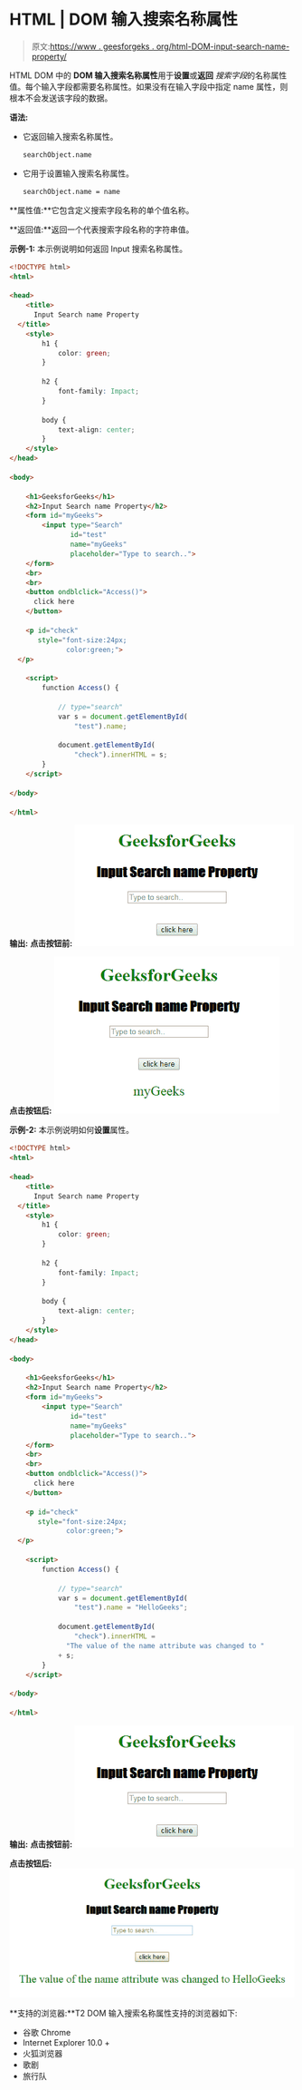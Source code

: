 # HTML | DOM 输入搜索名称属性

> 原文:[https://www . geesforgeks . org/html-DOM-input-search-name-property/](https://www.geeksforgeeks.org/html-dom-input-search-name-property/)

HTML DOM 中的 **DOM 输入搜索名称属性**用于**设置**或**返回** *搜索字段*的名称属性值。每个输入字段都需要名称属性。如果没有在输入字段中指定 name 属性，则根本不会发送该字段的数据。

**语法:**

*   它返回输入搜索名称属性。

    ```html
    searchObject.name
    ```

*   它用于设置输入搜索名称属性。

    ```html
    searchObject.name = name
    ```

**属性值:**它包含定义搜索字段名称的单个值名称。

**返回值:**返回一个代表搜索字段名称的字符串值。

**示例-1:** 本示例说明如何返回 Input 搜索名称属性。

```html
<!DOCTYPE html>
<html>

<head>
    <title>
      Input Search name Property
  </title>
    <style>
        h1 {
            color: green;
        }

        h2 {
            font-family: Impact;
        }

        body {
            text-align: center;
        }
    </style>
</head>

<body>

    <h1>GeeksforGeeks</h1>
    <h2>Input Search name Property</h2>
    <form id="myGeeks">
        <input type="Search"
               id="test"
               name="myGeeks"
               placeholder="Type to search..">
    </form>
    <br>
    <br>
    <button ondblclick="Access()">
      click here
    </button>

    <p id="check" 
       style="font-size:24px;
              color:green;">
  </p>

    <script>
        function Access() {

            // type="search" 
            var s = document.getElementById(
                "test").name;

            document.getElementById(
                "check").innerHTML = s;
        }
    </script>

</body>

</html>
```

**输出:**
**点击按钮前:**
![](img/d93d5238972114d79c9e68936ea9918c.png)

**点击按钮后:**
![](img/eb174604893c6f19fc6016efe22510da.png)

**示例-2:** 本示例说明如何**设置**属性。

```html
<!DOCTYPE html>
<html>

<head>
    <title>
      Input Search name Property
  </title>
    <style>
        h1 {
            color: green;
        }

        h2 {
            font-family: Impact;
        }

        body {
            text-align: center;
        }
    </style>
</head>

<body>

    <h1>GeeksforGeeks</h1>
    <h2>Input Search name Property</h2>
    <form id="myGeeks">
        <input type="Search"
               id="test"
               name="myGeeks" 
               placeholder="Type to search..">
    </form>
    <br>
    <br>
    <button ondblclick="Access()">
      click here
    </button>

    <p id="check" 
       style="font-size:24px;
              color:green;">
  </p>

    <script>
        function Access() {

            // type="search" 
            var s = document.getElementById(
                "test").name = "HelloGeeks";

            document.getElementById(
                "check").innerHTML = 
              "The value of the name attribute was changed to "
            + s;
        }
    </script>

</body>

</html>
```

**输出:**
**点击按钮前:**
![](img/f25ef8708eb0049d89e1815546892403.png)

**点击按钮后:**
![](img/ca029380d3a064f309fd6e358593fd80.png)

**支持的浏览器:**T2 DOM 输入搜索名称属性支持的浏览器如下:

*   谷歌 Chrome
*   Internet Explorer 10.0 +
*   火狐浏览器
*   歌剧
*   旅行队